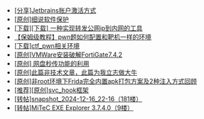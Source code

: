 + [[分享]Jetbrains账户激活方式](https://bbs.kanxue.com/thread-284298.htm)
+ [[原创]细说软件保护](https://bbs.kanxue.com/thread-284629.htm)
+ [[下载][下载] 一种实现转发公网ip到内网的工具](https://bbs.kanxue.com/thread-284837.htm)
+ [【保姆级教程】pwn题如何配置和靶机一样的环境](https://bbs.kanxue.com/thread-272653.htm)
+ [[下载]ctf_pwn相关环境](https://bbs.kanxue.com/thread-278044.htm)
+ [[原创]VMWare安装破解FortiGate7.4.2](https://bbs.kanxue.com/thread-284794.htm)
+ [[原创] 网盘秒传功能的利用](https://bbs.kanxue.com/thread-284783.htm)
+ [[原创]此篇非技术文章，此篇为我立志做大牛](https://bbs.kanxue.com/thread-284823.htm)
+ [[原创]非root环境下Frida完全内置apk打包方案及2种注入方式回顾](https://bbs.kanxue.com/thread-284482.htm)
+ [[推荐][原创]svc_hook框架](https://bbs.kanxue.com/thread-284713.htm)
+ [[转帖]snapshot_2024-12-16_22-16（181楼）](https://bbs.kanxue.com/thread-270207.htm)
+ [[转帖]MiTeC EXE Explorer 3.7.4.0（9楼）](https://bbs.kanxue.com/thread-277922.htm)
